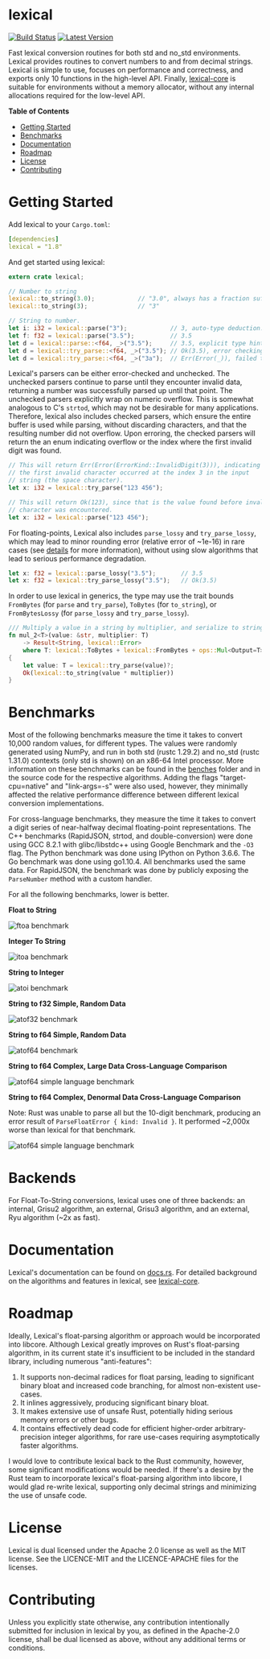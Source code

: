 lexical
=======

[![Build Status](https://api.travis-ci.org/Alexhuszagh/rust-lexical.svg?branch=master)](https://travis-ci.org/Alexhuszagh/rust-lexical)
[![Latest Version](https://img.shields.io/crates/v/lexical.svg)](https://crates.io/crates/lexical)

Fast lexical conversion routines for both std and no_std environments. Lexical provides routines to convert numbers to and from decimal strings. Lexical is simple to use, focuses on performance and correctness, and exports only 10 functions in the high-level API. Finally, [lexical-core](lexical-core) is suitable for environments without a memory allocator, without any internal allocations required for the low-level API.

**Table of Contents**

- [Getting Started](#getting-started)
- [Benchmarks](#benchmarks)
- [Documentation](#documentation)
- [Roadmap](#roadmap)
- [License](#license)
- [Contributing](#contributing)

# Getting Started

Add lexical to your `Cargo.toml`:

```yaml
[dependencies]
lexical = "1.8"
```

And get started using lexical:

```rust
extern crate lexical;

// Number to string
lexical::to_string(3.0);            // "3.0", always has a fraction suffix, 
lexical::to_string(3);              // "3"

// String to number.
let i: i32 = lexical::parse("3");            // 3, auto-type deduction.
let f: f32 = lexical::parse("3.5");          // 3.5
let d = lexical::parse::<f64, _>("3.5");     // 3.5, explicit type hints.
let d = lexical::try_parse::<f64, _>("3.5"); // Ok(3.5), error checking parse.
let d = lexical::try_parse::<f64, _>("3a");  // Err(Error(_)), failed to parse.
```

Lexical's parsers can be either error-checked and unchecked. The unchecked parsers continue to parse until they encounter invalid data, returning a number was successfully parsed up until that point. The unchecked parsers explicitly wrap on numeric overflow. This is somewhat analogous to C's `strtod`, which may not be desirable for many applications. Therefore, lexical also includes checked parsers, which ensure the entire buffer is used while parsing, without discarding characters, and that the resulting number did not overflow. Upon erroring, the checked parsers will return the an enum indicating overflow or the index where the first invalid digit was found.

```rust
// This will return Err(Error(ErrorKind::InvalidDigit(3))), indicating 
// the first invalid character occurred at the index 3 in the input 
// string (the space character).
let x: i32 = lexical::try_parse("123 456");

// This will return Ok(123), since that is the value found before invalid
// character was encountered.
let x: i32 = lexical::parse("123 456");
```

For floating-points, Lexical also includes `parse_lossy` and `try_parse_lossy`, which may lead to minor rounding error (relative error of ~1e-16) in rare cases (see [details](#details) for more information), without using slow algorithms that lead to serious performance degradation.

```rust
let x: f32 = lexical::parse_lossy("3.5");       // 3.5
let x: f32 = lexical::try_parse_lossy("3.5");   // Ok(3.5)
```

In order to use lexical in generics, the type may use the trait bounds `FromBytes` (for `parse` and `try_parse`), `ToBytes` (for `to_string`), or `FromBytesLossy` (for `parse_lossy` and `try_parse_lossy`).

```rust
/// Multiply a value in a string by multiplier, and serialize to string.
fn mul_2<T>(value: &str, multiplier: T) 
    -> Result<String, lexical::Error>
    where T: lexical::ToBytes + lexical::FromBytes + ops::Mul<Output=T>
{
    let value: T = lexical::try_parse(value)?;
    Ok(lexical::to_string(value * multiplier))
}
```

# Benchmarks

Most of the following benchmarks measure the time it takes to convert 10,000 random values, for different types. The values were randomly generated using NumPy, and run in both std (rustc 1.29.2) and no_std (rustc 1.31.0) contexts (only std is shown) on an x86-64 Intel processor. More information on these benchmarks can be found in the [benches](benches) folder and in the source code for the respective algorithms. Adding the flags "target-cpu=native" and "link-args=-s" were also used, however, they minimally affected the relative performance difference between different lexical conversion implementations.

For cross-language benchmarks, they measure the time it takes to convert a digit series of near-halfway decimal floating-point representations. The C++ benchmarks (RapidJSON, strtod, and double-conversion) were done using GCC 8.2.1 with glibc/libstdc++ using Google Benchmark and the `-O3` flag. The Python benchmark was done using IPython on Python 3.6.6. The Go benchmark was done using go1.10.4. All benchmarks used the same data. For RapidJSON, the benchmark was done by publicly exposing the `ParseNumber` method with a custom handler.

For all the following benchmarks, lower is better.

**Float to String**

![ftoa benchmark](https://raw.githubusercontent.com/Alexhuszagh/rust-lexical/master/assets/ftoa.png)

**Integer To String**

![itoa benchmark](https://raw.githubusercontent.com/Alexhuszagh/rust-lexical/master/assets/itoa.png)

**String to Integer**

![atoi benchmark](https://raw.githubusercontent.com/Alexhuszagh/rust-lexical/master/assets/atoi.png)

**String to f32 Simple, Random Data**

![atof32 benchmark](https://raw.githubusercontent.com/Alexhuszagh/rust-lexical/master/assets/atof_simple_f32.png)

**String to f64 Simple, Random Data**

![atof64 benchmark](https://raw.githubusercontent.com/Alexhuszagh/rust-lexical/master/lexical-benchmark/assets/atof_simple_f64.png)

**String to f64 Complex, Large Data Cross-Language Comparison**

![atof64 simple language benchmark](https://raw.githubusercontent.com/Alexhuszagh/rust-lexical/master/lexical-benchmark/assets/atof_large_f64.png)

**String to f64 Complex, Denormal Data Cross-Language Comparison**

Note: Rust was unable to parse all but the 10-digit benchmark, producing an error result of `ParseFloatError { kind: Invalid }`. It performed ~2,000x worse than lexical for that benchmark.

![atof64 simple language benchmark](https://raw.githubusercontent.com/Alexhuszagh/rust-lexical/master/lexical-benchmark/assets/atof_denormal_f64.png)

# Backends

For Float-To-String conversions, lexical uses one of three backends: an internal, Grisu2 algorithm, an external, Grisu3 algorithm, and an external, Ryu algorithm (~2x as fast).

# Documentation

Lexical's documentation can be found on [docs.rs](https://docs.rs/lexical).
For detailed background on the algorithms and features in lexical, see [lexical-core](lexical-core).

# Roadmap

Ideally, Lexical's float-parsing algorithm or approach would be incorporated into libcore. Although Lexical greatly improves on Rust's float-parsing algorithm, in its current state it's insufficient to be included in the standard library, including numerous "anti-features":

1. It supports non-decimal radices for float parsing, leading to significant binary bloat and increased code branching, for almost non-existent use-cases.
2. It inlines aggressively, producing significant binary bloat.
3. It makes extensive use of unsafe Rust, potentially hiding serious memory errors or other bugs.
4. It contains effectively dead code for efficient higher-order arbitrary-precision integer algorithms, for rare use-cases requiring asymptotically faster algorithms.

I would love to contribute lexical back to the Rust community, however, some significant modifications would be needed. If there's a desire by the Rust team to incorporate lexical's float-parsing algorithm into libcore, I would glad re-write lexical, supporting only decimal strings and minimizing the use of unsafe code.

# License

Lexical is dual licensed under the Apache 2.0 license as well as the MIT license. See the LICENCE-MIT and the LICENCE-APACHE files for the licenses. 

# Contributing

Unless you explicitly state otherwise, any contribution intentionally submitted for inclusion in lexical by you, as defined in the Apache-2.0 license, shall be dual licensed as above, without any additional terms or conditions.
